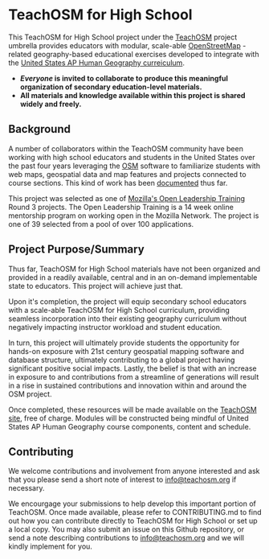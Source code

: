 # TeachOSM for High School

This TeachOSM for High School project under the [TeachOSM](http://teachosm.org) project umbrella provides educators with modular, scale-able [OpenStreetMap](http://teachosm.org) - related geography-based educational exercises developed to integrate with the [United States AP Human Geography curreiculum](https://apstudent.collegeboard.org/apcourse/ap-human-geography/course-details).

* **_Everyone_ is invited to collaborate to produce this meaningful organization of secondary education-level materials.**
* **All materials and knowledge available within this project is shared widely and freely.**

## Background

A number of collaborators within the TeachOSM community have been working with high school educators and students in the United States over the past four years leveraging the [OSM](https://www.openstreetmap.org/) software to familiarize students with web maps, geospatial data and map features and projects connected to course sections.  This kind of work has been [documented](http://teachosm.org/en/cases/cape-cod/) thus far.

This project was selected as one of [Mozilla's Open Leadership Training](https://mozilla.github.io/leadership-training/projects/#teachosm-for-high-school) Round 3 projects.  The Open Leadership Training is a 14 week online mentorship program on working open in the Mozilla Network.  The project is one of 39 selected from a pool of over 100 applications.

## Project Purpose/Summary

Thus far, TeachOSM for High School materials have not been organized and provided in a readily available, central and in an on-demand implementable state to educators.  This project will achieve just that.

Upon it's completion, the project will equip secondary school educators with a scale-able TeachOSM for High School curriculum, providing seamless incorporation into their existing geography curriculum without negatively impacting instructor workload and student education.

In turn, this project will ultimately provide students the opportunity for hands-on exposure with 21st century geospatial mapping software and database structure, ultimately contributing to a global project having significant positive social impacts.  Lastly, the belief is that with an increase in exposure to and contributions from a streamline of generations will result in a rise in sustained contributions and innovation within and around the OSM project.

Once completed, these resources will be made available on the [TeachOSM site](http://teachosm.org), free of charge.
Modules will be constructed being mindful of United States AP Human Geography course components, content and schedule.

## Contributing

We welcome contributions and involvement from anyone interested and ask that you please send a short note of interest to info@teachosm.org if necessary.

We encourgage your submissions to help develop this important portion of TeachOSM.  Once made available, please refer to CONTRIBUTING.md to find out how you can contribute directly to TeachOSM for High School or set up a local copy. You may also submit an issue on this Github repository, or send a note describing contributions to info@teachosm.org and we will kindly implement for you.
